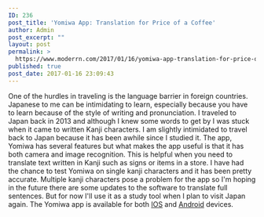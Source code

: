 ```yaml
---
ID: 236
post_title: 'Yomiwa App: Translation for Price of a Coffee'
author: Admin
post_excerpt: ""
layout: post
permalink: >
  https://www.moderrn.com/2017/01/16/yomiwa-app-translation-for-price-of-a-coffee/
published: true
post_date: 2017-01-16 23:09:43
---
```

One of the hurdles in traveling is the language barrier in foreign countries. Japanese to me can be intimidating to learn, especially because you have to learn because of the style of writing and pronunciation. I traveled to Japan back in 2013 and although I knew some words to get by I was stuck when it came to written Kanji characters. I am slightly intimidated to travel back to Japan because it has been awhile since I studied it. The app, Yomiwa has several features but what makes the app useful is that it has both camera and image recognition. This is helpful when you need to translate text written in Kanji such as signs or items in a store. I have had the chance to test Yomiwa on single kanji characters and it has been pretty accurate. Multiple kanji characters pose a problem for the app so I'm hoping in the future there are some updates to the software to translate full sentences. But for now I'll use it as a study tool when I plan to visit Japan again.  The Yomiwa app is available for both <a href="https://itunes.apple.com/us/app/yomiwa-japanese-dictionary/id670931120?mt=8" target="_blank">IOS</a> and <a href="https://play.google.com/store/apps/details?id=com.yomiwa.yomiwa&hl=en" target="_blank">Android</a> devices.